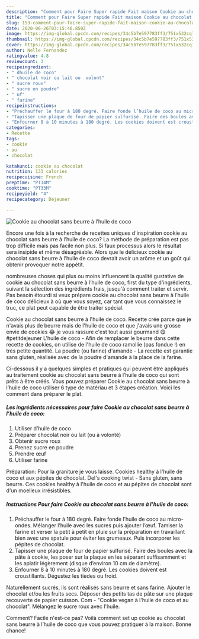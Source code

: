 ```yaml
---
description: "Comment pour Faire Super rapide Fait maison Cookie au chocolat sans beurre à l’huile de coco"
title: "Comment pour Faire Super rapide Fait maison Cookie au chocolat sans beurre à l’huile de coco"
slug: 153-comment-pour-faire-super-rapide-fait-maison-cookie-au-chocolat-sans-beurre-a-lhuile-de-coco
date: 2020-06-26T03:15:46.850Z
image: https://img-global.cpcdn.com/recipes/34c5b7e597783ff3/751x532cq70/cookie-au-chocolat-sans-beurre-a-lhuile-de-coco-photo-principale-de-la-recette.jpg
thumbnail: https://img-global.cpcdn.com/recipes/34c5b7e597783ff3/751x532cq70/cookie-au-chocolat-sans-beurre-a-lhuile-de-coco-photo-principale-de-la-recette.jpg
cover: https://img-global.cpcdn.com/recipes/34c5b7e597783ff3/751x532cq70/cookie-au-chocolat-sans-beurre-a-lhuile-de-coco-photo-principale-de-la-recette.jpg
author: Nelle Fernandez
ratingvalue: 4.8
reviewcount: 3
recipeingredient:
- " dhuile de coco"
- " chocolat noir ou lait ou  volont"
- " sucre roux"
- " sucre en poudre"
- " uf"
- " farine"
recipeinstructions:
- "Préchauffer le four à 180 degré. Faire fonde l’huile de coco au micro-ondes. Mélanger l’huile avec les sucres puis ajouter l’œuf. Tamiser la farine et verser la petit à petit en pluie sur la préparation en travaillant bien avec une spatule pour éviter les grumeaux. Puis incorporer les pépites de chocolat."
- "Tapisser une plaque de four de papier sulfurisé. Faire des boules avec la pâte à cookie, les poser sur la plaque en les séparant suffisamment et les aplatir légèrement (disque d’environ 10 cm de diamètre)."
- "Enfourner 8 à 10 minutes à 180 degré. Les cookies doivent est croustillants. Dégustez les tièdes ou froid."
categories:
- Recette
tags:
- cookie
- au
- chocolat

katakunci: cookie au chocolat 
nutrition: 133 calories
recipecuisine: French
preptime: "PT34M"
cooktime: "PT33M"
recipeyield: "4"
recipecategory: Déjeuner

---
```



![Cookie au chocolat sans beurre à l’huile de coco](https://img-global.cpcdn.com/recipes/34c5b7e597783ff3/751x532cq70/cookie-au-chocolat-sans-beurre-a-lhuile-de-coco-photo-principale-de-la-recette.jpg)

Encore une fois à la recherche de recettes uniques d'inspiration cookie au chocolat sans beurre à l’huile de coco? La méthode de préparation est pas trop difficile mais pas facile non plus. Si faux processus alors le résultat sera insipide et même désagréable. Alors que le délicieux cookie au chocolat sans beurre à l’huile de coco devrait avoir un arôme et un goût qui obtenir provoquer notre appétit.

nombreuses choses qui plus ou moins influencent la qualité gustative de cookie au chocolat sans beurre à l’huile de coco, first du type d'ingrédients, suivant la sélection des ingrédients frais, jusqu'à comment traiter et servir. Pas besoin étourdi si veux prépare cookie au chocolat sans beurre à l’huile de coco délicieux à où que vous soyez, car tant que vous connaissez le truc, ce plat peut capable de être traiter spécial.

Cookie au chocolat sans beurre à l&#39;huile de coco. Recette crée parce que je n&#39;avais plus de beurre mais de l&#39;huile de coco et que j&#39;avais une grosse envie de cookies 😂 je vous rassure c&#39;est tout aussi gourmand 😋 #petitdejeuner L&#39;huile de coco - Afin de remplacer le beurre dans cette recette de cookies, on utilise de l&#39;huile de coco ramollie (pas fondue !) en très petite quantité. La poudre (ou farine) d&#39;amande - La recette est garantie sans gluten, réalisée avec de la poudre d&#39;amande à la place de la farine.


Ci-dessous il y a quelques simples et pratiques qui peuvent être appliqués au traitement cookie au chocolat sans beurre à l’huile de coco qui sont prêts à être créés. Vous pouvez préparer Cookie au chocolat sans beurre à l’huile de coco utiliser 6 type de matériau et 3 étapes création. Voici les comment dans préparer le plat.

<!--inarticleads1-->

##### Les ingrédients nécessaires pour faire Cookie au chocolat sans beurre à l’huile de coco:

1. Utiliser  d’huile de coco
1. Préparer  chocolat noir ou lait (ou à volonté)
1. Obtenir  sucre roux
1. Prenez  sucre en poudre
1. Prendre  œuf
1. Utiliser  farine


Préparation: Pour la graniture je vous laisse. Cookies healthy à l&#39;huile de coco et aux pépites de chocolat. Del&#39;s cooking twist - Sans gluten, sans beurre. Ces cookies healthy à l&#39;huile de coco et au pépites de chocolat sont d&#39;un moelleux irrésistibles. 

<!--inarticleads2-->

##### Instructions Pour faire Cookie au chocolat sans beurre à l’huile de coco:

1. Préchauffer le four à 180 degré. Faire fonde l’huile de coco au micro-ondes. Mélanger l’huile avec les sucres puis ajouter l’œuf. Tamiser la farine et verser la petit à petit en pluie sur la préparation en travaillant bien avec une spatule pour éviter les grumeaux. Puis incorporer les pépites de chocolat.
1. Tapisser une plaque de four de papier sulfurisé. Faire des boules avec la pâte à cookie, les poser sur la plaque en les séparant suffisamment et les aplatir légèrement (disque d’environ 10 cm de diamètre).
1. Enfourner 8 à 10 minutes à 180 degré. Les cookies doivent est croustillants. Dégustez les tièdes ou froid.


Naturellement sucrés, ils sont réalisés sans beurre et sans farine. Ajouter le chocolat et/ou les fruits secs. Déposer des petits tas de pâte sur une plaque recouverte de papier cuisson. Com - &#34;Cookie vegan à l&#39;huile de coco et au chocolat&#34;. Mélangez le sucre roux avec l&#39;huile. 


Comment? Facile n'est-ce pas? Voilà comment set up cookie au chocolat sans beurre à l’huile de coco que vous pouvez pratiquer à la maison. Bonne chance!
